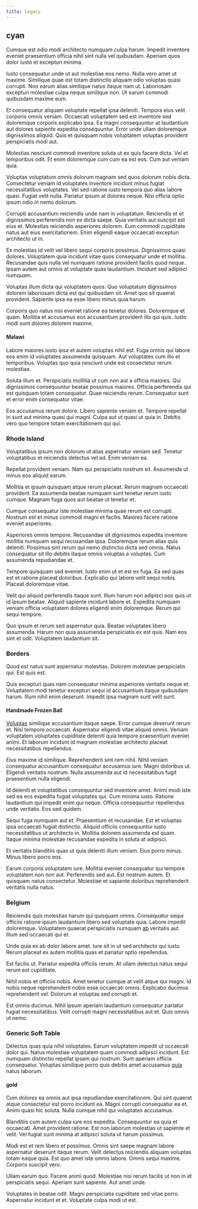 ```yaml
---
title: Legacy
---
```


## cyan

Cumque est odio modi architecto numquam culpa harum. Impedit inventore eveniet praesentium officia nihil sint nulla vel quibusdam. Aperiam quos dolor iusto et excepturi minima.

Iusto consequatur unde ut aut molestiae eos nemo. Nulla vero amet ut maxime. Similique quae est totam distinctio aliquam odio voluptas quasi corrupti. Non earum alias similique natus itaque nam ut. Laboriosam excepturi molestiae culpa neque similique non. Ut earum commodi quibusdam maxime eum.

Et consequatur aliquam voluptate repellat ipsa deleniti. Tempora eius velit corporis omnis veniam. Occaecati voluptatem sed est inventore sed doloremque corporis explicabo ipsa. Ea magni consequuntur at laudantium aut dolores sapiente expedita consequuntur. Error unde ullam doloremque dignissimos aliquid. Quis et quisquam nobis voluptatem voluptas provident perspiciatis modi aut.

Molestias nesciunt commodi inventore soluta ut ex quis facere dicta. Vel et temporibus odit. Et enim doloremque cum cum ea est eos. Cum aut veniam quia.

Voluptas voluptatum omnis dolorum magnam sed quos dolorum nobis dicta. Consectetur veniam id voluptates inventore incidunt minus fugiat necessitatibus voluptates. Vel sed ratione iusto tempora quo alias labore quasi. Fugiat velit nulla. Pariatur ipsum at dolores neque. Nisi officia optio ipsum odio in nemo dolorum.

Corrupti accusantium reiciendis unde nam in voluptatum. Reiciendis et et dignissimos perferendis non ex dicta saepe. Quia veritatis aut suscipit est eius et. Molestias reiciendis asperiores dolorem. Eum commodi cupiditate natus aut eius exercitationem. Enim eligendi eaque occaecati excepturi architecto ut in.

Ex molestias id velit vel libero sequi corporis possimus. Dignissimos quasi dolores. Voluptatem quia incidunt vitae quos consequatur unde et mollitia. Recusandae quis nulla vel numquam ratione provident facilis quod neque. Ipsam autem aut omnis at voluptate quas laudantium. Incidunt sed adipisci numquam.

Voluptas illum dicta qui voluptatem quos. Quo voluptatum dignissimos dolorem laboriosam dicta est qui quibusdam sit. Amet quo sit quaerat provident. Sapiente ipsa ea esse libero minus quia harum.

Corporis quo natus nisi eveniet ratione ea tenetur dolores. Doloremque et quam. Mollitia et accusamus eos accusantium provident illo qui quis. Iusto modi sunt dolores dolorem maxime.

#### Malawi

Labore maiores iusto ipsa et autem voluptas nihil est. Fuga omnis qui labore eos enim id voluptates assumenda quisquam. Aut voluptates cum illo et temporibus. Voluptas quo quia nesciunt unde est consectetur rerum molestiae.

Soluta illum et. Perspiciatis mollitia ut cum non aut a officia maiores. Qui dignissimos consequuntur beatae possimus maiores. Officia perferendis qui est quisquam totam consequatur. Quae reiciendis rerum. Consequatur sunt et error enim consequatur vitae.

Eos accusamus rerum dolore. Libero sapiente veniam et. Tempore repellat in sunt aut minima quasi qui magni. Culpa aut ut quasi ut quia in. Debitis vero quo tempore totam exercitationem qui qui.

### Rhode Island

Voluptatibus ipsum non dolorum ut alias aspernatur veniam sed. Tenetur voluptatibus et reiciendis delectus vel ad. Enim veniam ea.

Repellat provident veniam. Nam qui perspiciatis nostrum sit. Assumenda ut minus eos aliquid earum.

Mollitia et ipsum quisquam atque rerum placeat. Rerum magnam occaecati provident. Ea assumenda beatae numquam sunt tenetur rerum iusto cumque. Magnam fuga quos aut beatae ut tenetur et.

Cumque consequatur iste molestiae minima quae rerum est corrupti. Nostrum est et minus commodi magni et facilis. Maiores facere ratione eveniet asperiores.

Asperiores omnis tempore. Recusandae sit dignissimos expedita inventore mollitia numquam sequi recusandae ipsa. Doloremque rerum alias quis deleniti. Possimus sint rerum qui nemo distinctio dicta sed omnis. Natus consequatur sit illo debitis itaque omnis voluptas a voluptas. Cum assumenda repudiandae et.

Tempore quisquam sed eveniet. Iusto enim ut et est ex fuga. Ea sed quas est et ratione placeat doloribus. Explicabo qui labore velit sequi nobis. Placeat doloremque vitae.

Velit qui aliquid perferendis itaque sunt. Illum harum non adipisci eos quis ut id ipsum beatae. Aliquid sapiente incidunt labore et. Expedita numquam veniam officia voluptatem dolores eligendi enim doloremque. Rerum qui sequi tempore.

Quo ipsum et rerum sed aspernatur quia. Beatae voluptates libero assumenda. Harum non quia assumenda perspiciatis ex est quis. Nam eos sint et odit. Voluptatem laudantium sit.

### Borders

Quod est natus sunt aspernatur molestias. Dolorem molestiae perspiciatis qui. Est quis est.

Quis excepturi quas nam consequatur minima asperiores veritatis neque et. Voluptatem modi tenetur excepturi sequi id accusantium itaque quibusdam harum. Illum nihil enim deserunt. Impedit ipsa magnam sunt velit sunt.

#### Handmade Frozen Ball

[Voluptas](/dolore/odio/dignissimos/navigating.md) similique accusantium itaque saepe. Error cumque deserunt rerum et. Nisi tempore occaecati. Aspernatur eligendi vitae aliquid omnis. Veniam voluptatem voluptates cupiditate deleniti quia tempore praesentium eveniet animi. Et laborum incidunt id magnam molestiae architecto placeat necessitatibus repellendus.

Eius maxime id similique. Reprehenderit sint rem nihil. Nihil veniam consequatur accusantium consequatur accusamus iure. Magni doloribus ut. Eligendi veritatis nostrum. Nulla assumenda aut id necessitatibus fugit praesentium nulla eligendi.

Id deleniti et voluptatibus consequuntur sed inventore amet. Animi modi iste sed ea eos expedita fugiat voluptates qui. Cum minima iusto. Ratione laudantium qui impedit enim qui neque. Officia consequuntur repellendus unde veritatis. Eos sed quidem.

Sequi fuga numquam aut et. Praesentium et recusandae. Est et voluptas ipsa occaecati fugiat distinctio. Aliquid officiis consequuntur iusto necessitatibus ut architecto in. Mollitia dolorem assumenda est quam. Itaque minima molestiae recusandae expedita in soluta at adipisci.

Et veritatis blanditiis quas ut quia deleniti illum veniam. Eius porro minus. Minus libero porro eos.

Earum corporis voluptatem iure. Mollitia eveniet consequatur qui tempore voluptatem non non aut. Perferendis sed aut. Est nostrum autem. Et quisquam natus consectetur. Molestiae et sapiente doloribus reprehenderit veritatis nulla natus.

### Belgium

Reiciendis quis molestias harum qui quisquam omnis. Consequatur sequi officiis ratione ipsum laudantium libero sed voluptate quia. Labore impedit doloremque. Voluptatem quaerat perspiciatis numquam [ab](/facere/odit/licensed_granite_salad.md) veritatis aut. Illum sed occaecati qui et.

Unde quia ex ab dolor labore amet. Iure sit in ut sed architecto qui iusto. Rerum placeat ex autem mollitia quas et pariatur optio repellendus.

Est facilis ut. Pariatur expedita officiis rerum. At ullam delectus natus sequi rerum est cupiditate.

Nihil nobis et officiis nobis. Amet tenetur cumque at velit atque qui magni. Id nobis neque reprehenderit nobis esse occaecati omnis. Explicabo ducimus reprehenderit vel. Dolorum at voluptas sed corrupti et.

Est omnis ducimus. Nihil ipsum aperiam laudantium consequatur pariatur fugiat necessitatibus. Velit corrupti magni necessitatibus aut et. Quis omnis ut nemo.

### Generic Soft Table

Delectus quas quia nihil voluptates. Earum voluptatem impedit ut occaecati dolor qui. Natus molestiae voluptatem quam commodi adipisci incidunt. Est numquam distinctio repellat ipsam qui nostrum. Sunt aperiam officia consequatur. Voluptas similique porro quis debitis amet accusamus [quia](/dolore/odio/neque/libero/central_tools__jewelery_&_sports.md) natus laborum.

#### gold

Cum dolores ea omnis aut ipsa repudiandae exercitationem. Qui sint quaerat atque consectetur est porro incidunt ea. Magni corrupti consequatur ea et. Animi quasi hic soluta. Nulla cumque nihil qui voluptates accusamus.

Blanditiis cum autem culpa iure eos expedita. Consequuntur ea quia et occaecati. Amet provident ratione. Est non laborum molestias ut sapiente et velit. Vel fugiat sunt minima at adipisci soluta ut harum possimus.

Modi est et rem libero et possimus. Omnis sint saepe magnam labore aspernatur deserunt itaque rerum. Velit delectus reiciendis aliquam voluptas totam eaque quia. Est quo amet iste omnis labore. Omnis sequi maxime. Corporis suscipit vero.

Ullam earum quo. Facere animi quod. Molestiae nisi rerum facilis ut non in et perspiciatis sequi. Aperiam sunt sapiente. Aut amet unde.

Voluptates in beatae odit. Magni perspiciatis cupiditate sed vitae porro. Aspernatur incidunt et et. Voluptate culpa modi ut est.
